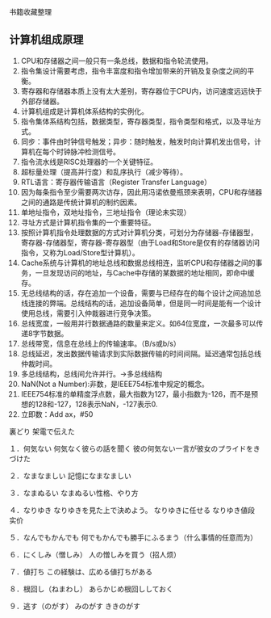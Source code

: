 书籍收藏整理


## 计算机组成原理

1. CPU和存储器之间一般只有一条总线，数据和指令轮流使用。
2. 指令集设计需要考虑，指令丰富度和指令增加带来的开销及复杂度之间的平衡。
3. 寄存器和存储器本质上没有太大差别，寄存器位于CPU内，访问速度远远快于外部存储器。
4. 计算机组成是计算机体系结构的实例化。
5. 指令集体系结构包括，数据类型，寄存器类型，指令类型和格式，以及寻址方式。
6. 同步：事件由时钟信号触发；异步：随时触发，触发时向计算机发出信号，计算机在每个时钟脉冲检测信号。
7. 指令流水线是RISC处理器的一个关键特征。
8. 超标量处理（提高并行度）和乱序执行（减少等待）。
9. RTL语言：寄存器传输语言（Register Transfer Language）
10. 因为每条指令至少需要两次访存，因此用冯诺依曼瓶颈来表明，CPU和存储器之间的通路是传统计算机的制约因素。
11. 单地址指令，双地址指令，三地址指令（理论未实现）
12. 寻址方式是计算机指令集的一个重要特征。
13. 按照计算机指令处理数据的方式对计算机分类，可划分为存储器-存储器型，寄存器-存储器型，寄存器-寄存器型（由于Load和Store是仅有的存储器访问指令，又称为Load/Store型计算机）。
14. Cache系统与计算机的地址总线和数据总线相连，监听CPU和存储器之间的事务，一旦发现访问的地址，与Cache中存储的某数据的地址相同，即命中缓存。
15. 无总线结构的话，存在追加一个设备，需要与已经存在的每个设计之间追加总线连接的弊端。总线结构的话，追加设备简单，但是同一时间是能有一个设计使用总线，需要引入仲裁器进行竞争决策。
16. 总线宽度，一般用并行数据通路的数量来定义。如64位宽度，一次最多可以传递8字节数据。
17. 总线带宽，信息在总线上的传输速率。（B/s或b/s）
18. 总线延迟，发出数据传输请求到实际数据传输的时间间隔。延迟通常包括总线仲裁时间。
19. 多总线结构，总线间允许并行。→多总线结构
20. NaN(Not a Number):非数，是IEEE754标准中规定的概念。
21. IEEE754标准的单精度浮点数，最大指数为127，最小指数为-126，而不是预想的128和-127，128表示NaN，-127表示0.
22. 立即数：Add ax，#50




裏どり
架電で伝えた





１．何気ない
何気なく彼らの話を聞く
彼の何気ない一言が彼女のプライドをきづけた

２．なまなましい
記憶になまなましい

３．なまぬるい
なまぬるい性格、やり方

４．なりゆき
なりゆきを見た上で決めよう。
なりゆきに任せる
なりゆき値段　实价

５．なんでもかんでも
何でもかんでも勝手にふるまう（什么事情的任意而为）

６．にくしみ（憎しみ）
人の憎しみを買う（招人烦）

７．値打ち
この経験は、広める値打ちがある

８．根回し（ねまわし）
あらかじめ根回ししておく

９．逃す（のがす）
みのがす
ききのがす



